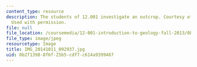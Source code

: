 ```yaml
---
content_type: resource
description: The students of 12.001 investigate an outcrop. Courtesy of Taylor Perron.
  Used with permission.
file: null
file_location: /coursemedia/12-001-introduction-to-geology-fall-2013/0b2f13988f6f25b5cdf7c614a9399467_IMG_20141011_092937.jpg
file_type: image/jpeg
resourcetype: Image
title: IMG_20141011_092937.jpg
uid: 0b2f1398-8f6f-25b5-cdf7-c614a9399467
---
```

